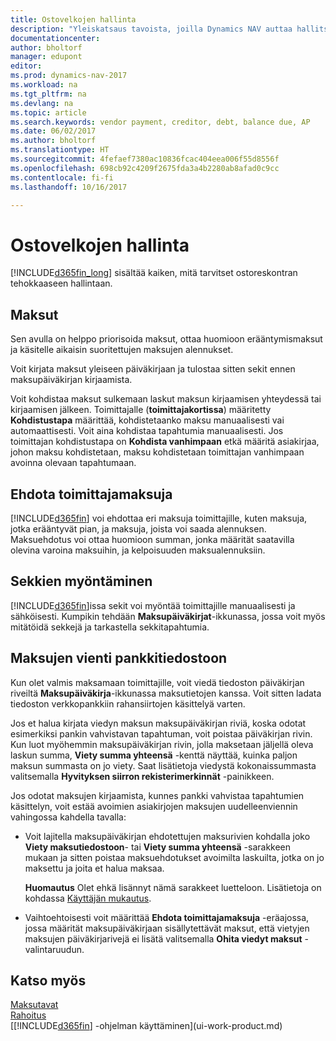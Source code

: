 ```yaml
---
title: Ostovelkojen hallinta
description: "Yleiskatsaus tavoista, joilla Dynamics NAV auttaa hallitsemaan ostovelkoja, kuten toimittajamaksuja, lainoja, velkaa ja erääntyvää saldoa."
documentationcenter: 
author: bholtorf
manager: edupont
editor: 
ms.prod: dynamics-nav-2017
ms.workload: na
ms.tgt_pltfrm: na
ms.devlang: na
ms.topic: article
ms.search.keywords: vendor payment, creditor, debt, balance due, AP
ms.date: 06/02/2017
ms.author: bholtorf
ms.translationtype: HT
ms.sourcegitcommit: 4fefaef7380ac10836fcac404eea006f55d8556f
ms.openlocfilehash: 698cb92c4209f2675fda3a4b2280ab8afad0c9cc
ms.contentlocale: fi-fi
ms.lasthandoff: 10/16/2017

---
```

# <a name="managing-payables"></a>Ostovelkojen hallinta
[!INCLUDE[d365fin_long](includes/d365fin_long_md.md)] sisältää kaiken, mitä tarvitset ostoreskontran tehokkaaseen hallintaan.  

## <a name="payments"></a>Maksut
Sen avulla on helppo priorisoida maksut, ottaa huomioon erääntymismaksut ja käsitelle aikaisin suoritettujen maksujen alennukset.

Voit kirjata maksut yleiseen päiväkirjaan ja tulostaa sitten sekit ennen maksupäiväkirjan kirjaamista.

Voit kohdistaa maksut sulkemaan laskut maksun kirjaamisen yhteydessä tai kirjaamisen jälkeen. Toimittajalle (**toimittajakortissa**) määritetty **Kohdistustapa** määrittää, kohdistetaanko maksu manuaalisesti vai automaattisesti. Voit aina kohdistaa tapahtumia manuaalisesti. Jos toimittajan kohdistustapa on **Kohdista vanhimpaan** etkä määritä asiakirjaa, johon maksu kohdistetaan, maksu kohdistetaan toimittajan vanhimpaan avoinna olevaan tapahtumaan.

## <a name="suggest-vendor-payments"></a>Ehdota toimittajamaksuja
[!INCLUDE[d365fin](includes/d365fin_md.md)] voi ehdottaa eri maksuja toimittajille, kuten maksuja, jotka erääntyvät pian, ja maksuja, joista voi saada alennuksen. Maksuehdotus voi ottaa huomioon summan, jonka määrität saatavilla olevina varoina maksuihin, ja kelpoisuuden maksualennuksiin.

## <a name="issue-checks"></a>Sekkien myöntäminen
[!INCLUDE[d365fin](includes/d365fin_md.md)]issa sekit voi myöntää toimittajille manuaalisesti ja sähköisesti. Kumpikin tehdään **Maksupäiväkirjat**-ikkunassa, jossa voit myös mitätöidä sekkejä ja tarkastella sekkitapahtumia.

## <a name="export-payments-to-a-bank-file"></a>Maksujen vienti pankkitiedostoon
Kun olet valmis maksamaan toimittajille, voit viedä tiedoston päiväkirjan riveiltä **Maksupäiväkirja**-ikkunassa maksutietojen kanssa. Voit sitten ladata tiedoston verkkopankkiin rahansiirtojen käsittelyä varten.

Jos et halua kirjata viedyn maksun maksupäiväkirjan riviä, koska odotat esimerkiksi pankin vahvistavan tapahtuman, voit poistaa päiväkirjan rivin. Kun luot myöhemmin maksupäiväkirjan rivin, jolla maksetaan jäljellä oleva laskun summa, **Viety summa yhteensä** -kenttä näyttää, kuinka paljon maksun summasta on jo viety. Saat lisätietoja viedystä kokonaissummasta valitsemalla **Hyvityksen siirron rekisterimerkinnät** -painikkeen.

Jos odotat maksujen kirjaamista, kunnes pankki vahvistaa tapahtumien käsittelyn, voit estää avoimien asiakirjojen maksujen uudelleenviennin vahingossa kahdella tavalla:  

* Voit lajitella maksupäiväkirjan ehdotettujen maksurivien kohdalla joko **Viety maksutiedostoon**- tai **Viety summa yhteensä** -sarakkeen mukaan ja sitten poistaa maksuehdotukset avoimilta laskuilta, jotka on jo maksettu ja joita et halua maksaa.

    **Huomautus** Olet ehkä lisännyt nämä sarakkeet luetteloon. Lisätietoja on kohdassa [Käyttäjän mukautus](ui-user-personalization.md).  
* Vaihtoehtoisesti voit määrittää **Ehdota toimittajamaksuja** -eräajossa, jossa määrität maksupäiväkirjaan sisällytettävät maksut, että vietyjen maksujen päiväkirjarivejä ei lisätä valitsemalla **Ohita viedyt maksut** -valintaruudun.

## <a name="see-also"></a>Katso myös
[Maksutavat](finance-payment-methods.md)  
[Rahoitus](finance.md)  
[[!INCLUDE[d365fin](includes/d365fin_md.md)] -ohjelman käyttäminen](ui-work-product.md)

